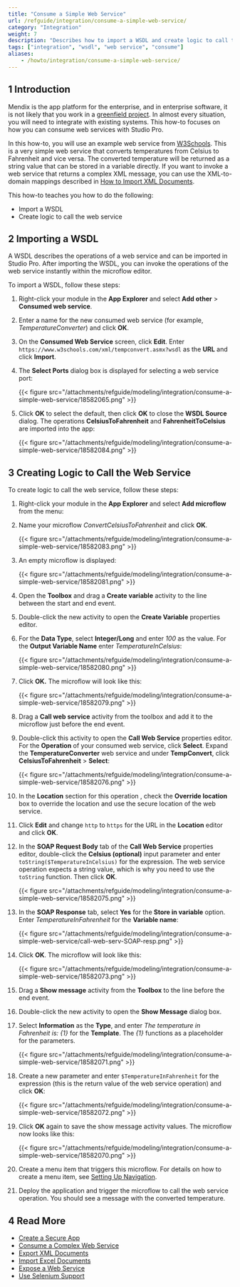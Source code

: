 ```yaml
---
title: "Consume a Simple Web Service"
url: /refguide/integration/consume-a-simple-web-service/
category: "Integration"
weight: 7
description: "Describes how to import a WSDL and create logic to call the web service."
tags: ["integration", "wsdl", "web service", "consume"]
aliases:
    - /howto/integration/consume-a-simple-web-service/
---
```


## 1 Introduction

Mendix is the app platform for the enterprise, and in enterprise software, it is not likely that you work in a [greenfield project](https://en.wikipedia.org/wiki/Greenfield_project). In almost every situation, you will need to integrate with existing systems. This how-to focuses on how you can consume web services with Studio Pro.

In this how-to, you will use an example web service from [W3Schools](http://www.w3schools.com/). This is a very simple web service that converts temperatures from Celsius to Fahrenheit and vice versa. The converted temperature will be returned as a string value that can be stored in a variable directly. If you want to invoke a web service that returns a complex XML message, you can use the XML-to-domain mappings described in [How to Import XML Documents](/howto/integration/importing-xml-documents/).

This how-to teaches you how to do the following:

* Import a WSDL
* Create logic to call the web service

## 2 Importing a WSDL

A WSDL describes the operations of a web service and can be imported in Studio Pro. After importing the WSDL, you can invoke the operations of the web service instantly within the microflow editor.

To import a WSDL, follow these steps:

1. Right-click your module in the **App Explorer** and select **Add other** > **Consumed web service**.
2. Enter a name for the new consumed web service (for example, *TemperatureConverter*) and click **OK**.
3. On the **Consumed Web Service** screen, click **Edit**. Enter `https://www.w3schools.com/xml/tempconvert.asmx?wsdl` as the **URL** and click **Import**.
4. The **Select Ports** dialog box is displayed for selecting a web service port:

    {{< figure src="/attachments/refguide/modeling/integration/consume-a-simple-web-service/18582065.png" >}}

5. Click **OK** to select the default, then click **OK** to close the **WSDL Source** dialog. The operations **CelsiusToFahrenheit** and **FahrenheitToCelsius** are imported into the app:

    {{< figure src="/attachments/refguide/modeling/integration/consume-a-simple-web-service/18582084.png" >}}

## 3 Creating Logic to Call the Web Service

To create logic to call the web service, follow these steps:

1. Right-click your module in the **App Explorer** and select **Add microflow** from the menu:
2. Name your microflow *ConvertCelsiusToFahrenheit* and click **OK**.

    {{< figure src="/attachments/refguide/modeling/integration/consume-a-simple-web-service/18582083.png" >}}

3. An empty microflow is displayed:

    {{< figure src="/attachments/refguide/modeling/integration/consume-a-simple-web-service/18582081.png" >}}

4. Open the **Toolbox** and drag a **Create variable** activity to the line between the start and end event.
5. Double-click the new activity to open the **Create Variable** properties editor.
6. For the **Data Type**, select **Integer/Long** and enter *100* as the value. For the **Output Variable Name** enter *TemperatureInCelsius*:

    {{< figure src="/attachments/refguide/modeling/integration/consume-a-simple-web-service/18582080.png" >}}

7. Click **OK.** The microflow will look like this:

    {{< figure src="/attachments/refguide/modeling/integration/consume-a-simple-web-service/18582079.png" >}}

8. Drag a **Call web service** activity from the toolbox and add it to the microflow just before the end event.
9. Double-click this activity to open the **Call Web Service** properties editor. For the **Operation** of your consumed web service, click **Select**. Expand the **TemperatureConverter** web service and under **TempConvert**, click **CelsiusToFahrenheit** > **Select**:

    {{< figure src="/attachments/refguide/modeling/integration/consume-a-simple-web-service/18582076.png" >}}

10. In the **Location** section for this operation , check the **Override location** box to override the location and use the secure location of the web service.
11. Click **Edit** and change `http` to `https` for the URL in the **Location** editor and click **OK**.
12. In the **SOAP Request Body** tab of the **Call Web Service** properties editor, double-click the **Celsius (optional)** input parameter and enter `toString($TemperatureInCelsius)` for the expression. The web service operation expects a string value, which is why you need to use the `toString` function. Then click **OK**.

    {{< figure src="/attachments/refguide/modeling/integration/consume-a-simple-web-service/18582075.png" >}}

13. In the **SOAP Response** tab, select **Yes** for the **Store in variable** option. Enter *TemperatureInFahrenheit* for the **Variable name**:

    {{< figure src="/attachments/refguide/modeling/integration/consume-a-simple-web-service/call-web-serv-SOAP-resp.png" >}}

14. Click **OK**. The microflow will look like this:

    {{< figure src="/attachments/refguide/modeling/integration/consume-a-simple-web-service/18582073.png" >}}

15. Drag a **Show message** activity from the **Toolbox** to the line before the end event.
16. Double-click the new activity to open the **Show Message** dialog box.

17. Select **Information** as the **Type**, and enter *The temperature in Fahrenheit is: {1}* for the **Template**. The *{1}* functions as a placeholder for the parameters.

    {{< figure src="/attachments/refguide/modeling/integration/consume-a-simple-web-service/18582071.png" >}}

18. Create a new parameter and enter `$TemperatureInFahrenheit` for the expression (this is the return value of the web service operation) and click **OK**:

    {{< figure src="/attachments/refguide/modeling/integration/consume-a-simple-web-service/18582072.png" >}}

19. Click **OK** again to save the show message activity values. The microflow now looks like this:

    {{< figure src="/attachments/refguide/modeling/integration/consume-a-simple-web-service/18582070.png" >}}

20. Create a menu item that triggers this microflow. For details on how to create a menu item, see [Setting Up Navigation](/refguide/setting-up-the-navigation-structure/).

21. Deploy the application and trigger the microflow to call the web service operation. You should see a message with the converted temperature.

## 4 Read More

* [Create a Secure App](/howto/security/create-a-secure-app/)
* [Consume a Complex Web Service](/howto/integration/consume-a-complex-web-service/)
* [Export XML Documents](/howto/integration/export-xml-documents/)
* [Import Excel Documents](/howto/integration/importing-excel-documents/)
* [Expose a Web Service](/howto/integration/expose-a-web-service/)
* [Use Selenium Support](/howto/integration/selenium-support/)
